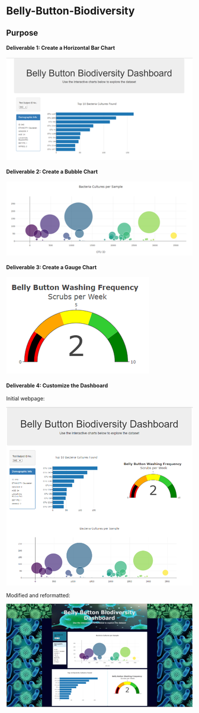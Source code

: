 # Belly-Button-Biodiversity

## Purpose

#### Deliverable 1: Create a Horizontal Bar Chart

![img](https://github.com/Soniaprogram/Belly-Button-Biodiversity/blob/main/images/Capturedel1.PNG)

#### Deliverable 2: Create a Bubble Chart

![img2](https://github.com/Soniaprogram/Belly-Button-Biodiversity/blob/main/images/del2chart.PNG)

#### Deliverable 3: Create a Gauge Chart

![img3](https://github.com/Soniaprogram/Belly-Button-Biodiversity/blob/main/images/del3gauge.PNG)

#### Deliverable 4: Customize the Dashboard

Initial webpage:

![img4](https://github.com/Soniaprogram/Belly-Button-Biodiversity/blob/main/images/del3.PNG)

Modified and reformatted:

![img5](https://github.com/Soniaprogram/Belly-Button-Biodiversity/blob/main/images/webpage.PNG)
